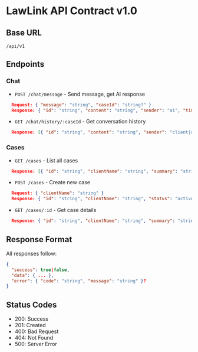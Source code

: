 # LawLink API Contract v1.0

## Base URL
`/api/v1`

## Endpoints

### Chat
- `POST /chat/message` - Send message, get AI response
```json
  Request: { "message": "string", "caseId": "string?" }
  Response: { "id": "string", "content": "string", "sender": "ai", "timestamp": "ISO8601" }
```

- `GET /chat/history/:caseId` - Get conversation history
```json
  Response: [{ "id": "string", "content": "string", "sender": "client|ai", "timestamp": "ISO8601" }]
```

### Cases
- `GET /cases` - List all cases
```json
  Response: [{ "id": "string", "clientName": "string", "summary": "string", "status": "active|pending|closed", "createdAt": "ISO8601" }]
```

- `POST /cases` - Create new case
```json
  Request: { "clientName": "string" }
  Response: { "id": "string", "clientName": "string", "status": "active", "createdAt": "ISO8601" }
```

- `GET /cases/:id` - Get case details
```json
  Response: { "id": "string", "clientName": "string", "summary": "string", "messages": [...], "status": "string", "createdAt": "ISO8601" }
```

## Response Format
All responses follow:
```json
{
  "success": true|false,
  "data": { ... },
  "error": { "code": "string", "message": "string" }?
}
```

## Status Codes
- 200: Success
- 201: Created
- 400: Bad Request
- 404: Not Found
- 500: Server Error